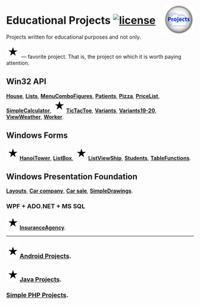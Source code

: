 <a href="https://github.com/AlexeyBuryanov/EducationalProjects/"><img
  src="projects.jpg" alt="Repository Icon"
  width="80" height="80" align="right"></a>

[license-image]: https://img.shields.io/npm/l/normalize.css.svg?style=flat
[license-url]: LICENSE

# Educational Projects [![license][license-image]][license-url]
Projects written for educational purposes and not only.

[favorite-image]: star.svg
![favorite-proj][favorite-image] &mdash; favorite project. That is, the project on which it is worth paying attention.

## Win32 API
**[House](Win32API/House/)**, **[Lists](Win32API/Lists/)**, **[MenuComboFigures](Win32API/MenuComboFigures/)**, **[Patients](Win32API/Patients/)**, **[Pizza](Win32API/Pizza/)**, **[PriceList](Win32API/PriceList/)**, **[SimpleCalculator](Win32API/SimpleCalculator/)**, ![favorite-proj][favorite-image]**[TicTacToe](Win32API/TicTacToe/)**, **[Variants](Win32API/Variants/)**, **[Variants19-20](Win32API/Variants19-20/)**, **[ViewWeather](Win32API/ViewWeather/)**, **[Worker](Win32API/Worker/)**.
    
## Windows Forms
![favorite-proj][favorite-image]**[HanoiTower](WindowsForms/HanoiTower/)**, **[ListBox](WindowsForms/ListBox/)**, ![favorite-proj][favorite-image]**[ListViewShip](WindowsForms/ListViewShip/)**, **[Students](WindowsForms/Students/)**, **[TableFunctions](WindowsForms/TableFunctions/)**.
    
## Windows Presentation Foundation
**[Layouts](WPF/Layouts/)**, **[Car company](WPF/Car_company/)**, **[Car sale](WPF/Car_sale/)**, **[SimpleDrawings](WPF/SimpleDrawings/)**.
### WPF + ADO.NET + MS SQL
![favorite-proj][favorite-image]**[InsuranceAgency](WPF/InsuranceAgency/)**.

---

### ![favorite-proj][favorite-image]**[Android Projects](https://github.com/AlexeyBuryanov/SimpleAndroidProjects)**.

### ![favorite-proj][favorite-image]**[Java Projects](Java/)**.

### **[Simple PHP Projects](PHP/)**.
